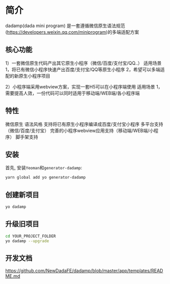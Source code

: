 # 简介
dadamp(dada mini program)
是一套遵循微信原生语法规范(https://developers.weixin.qq.com/miniprogram)的多端适配方案

## 核心功能

1）一套微信原生代码产出其它原生小程序（微信/百度/支付宝/QQ..）
    适用场景
	1，将已有微信小程序快速产出百度/支付宝/QQ等原生小程序
	2，希望可以多端适配的新原生小程序项目

2）小程序端采用webview方案，实现一套H5可以在小程序端使用
    适用场景
    1，需要提高人效，一份代码可以同时适用于移动端/WEB端/各小程序端

## 特性

微信原生 语法风格
支持将已有原生小程序编译成百度/支付宝小程序
多平台支持（微信/百度/支付宝）
完善的小程序webview应用支持（移动端/WEB端/小程序）
脚手架支持

## 安装

首先, 安装`Yeoman`和`generator-dadamp`:

```bash
yarn global add yo generator-dadamp
```

## 创建新项目

```bash
yo dadamp
```

## 升级旧项目

```bash
cd YOUR_PROJECT_FOLDER
yo dadamp --upgrade
```
## 开发文档
https://github.com/NewDadaFE/dadamp/blob/master/app/templates/README.md